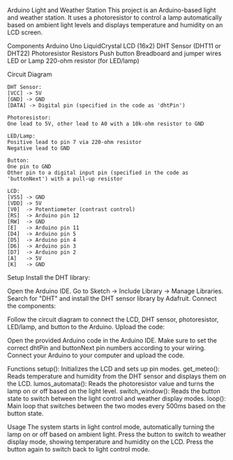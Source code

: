 Arduino Light and Weather Station
This project is an Arduino-based light and weather station. It uses a photoresistor to control a lamp automatically based on ambient light levels and displays temperature and humidity on an LCD screen.

Components
Arduino Uno
LiquidCrystal LCD (16x2)
DHT Sensor (DHT11 or DHT22)
Photoresistor
Resistors
Push button
Breadboard and jumper wires
LED or Lamp
220-ohm resistor (for LED/lamp)

Circuit Diagram
    

    DHT Sensor:
    [VCC] -> 5V
    [GND] -> GND
    [DATA] -> Digital pin (specified in the code as 'dhtPin')

    Photoresistor:
    One lead to 5V, other lead to A0 with a 10k-ohm resistor to GND

    LED/Lamp:
    Positive lead to pin 7 via 220-ohm resistor
    Negative lead to GND

    Button:
    One pin to GND
    Other pin to a digital input pin (specified in the code as 'buttonNext') with a pull-up resistor

    LCD:
    [VSS] -> GND
    [VDD] -> 5V
    [V0]  -> Potentiometer (contrast control)
    [RS]  -> Arduino pin 12
    [RW]  -> GND
    [E]   -> Arduino pin 11
    [D4]  -> Arduino pin 5
    [D5]  -> Arduino pin 4
    [D6]  -> Arduino pin 3
    [D7]  -> Arduino pin 2
    [A]   -> 5V
    [K]   -> GND

Setup
Install the DHT library:

Open the Arduino IDE.
Go to Sketch -> Include Library -> Manage Libraries.
Search for "DHT" and install the DHT sensor library by Adafruit.
Connect the components:

Follow the circuit diagram to connect the LCD, DHT sensor, photoresistor, LED/lamp, and button to the Arduino.
Upload the code:

Open the provided Arduino code in the Arduino IDE.
Make sure to set the correct dhtPin and buttonNext pin numbers according to your wiring.
Connect your Arduino to your computer and upload the code.

Functions
setup(): Initializes the LCD and sets up pin modes.
get_meteo(): Reads temperature and humidity from the DHT sensor and displays them on the LCD.
lumos_automata(): Reads the photoresistor value and turns the lamp on or off based on the light level.
switch_window(): Reads the button state to switch between the light control and weather display modes.
loop(): Main loop that switches between the two modes every 500ms based on the button state.

Usage
The system starts in light control mode, automatically turning the lamp on or off based on ambient light.
Press the button to switch to weather display mode, showing temperature and humidity on the LCD.
Press the button again to switch back to light control mode.
